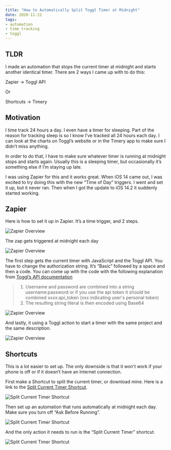```yaml
---
title: "How to Automatically Split Toggl Timer at Midnight"
date: 2020-11-22
tags:
- automation
- time tracking
- toggl
---
```


## TLDR

I made an automation that stops the current timer at midnight and starts another identical timer. There are 2 ways I came up with to do this:

Zapier -> Toggl API

Or

Shortcuts -> Timery

## Motivation

I time track 24 hours a day. I even have a timer for sleeping. Part of the reason for tracking sleep is so I know I’ve tracked all 24 hours each day. I can look at the charts on Toggl’s website or in the Timery app to make sure I didn’t miss anything.

In order to do that, I have to make sure whatever timer is running at midnight stops and starts again. Usually this is a sleeping timer, but occasionally it’s something else if I’m staying up late.

I was using Zapier for this and it works great. When iOS 14 came out, I was excited to try doing this with the new “Time of Day” triggers. I went and set it up, but it never ran. Then when I got the update to iOS 14.2 it suddenly started working.

## Zapier

Here is how to set it up in Zapier. It’s a time trigger, and 2 steps.

![Zapier Overview](./zapier-overview.png)

The zap gets triggered at midnight each day

![Zapier Overview](./zapier-step-1.png)

The first step gets the current timer with JavaScript and the Toggl API. You have to change the authorization string. It’s “Basic” followed by a space and then a code. You can come up with the code with the following explanation from [Toggl’s API documentation](https://github.com/toggl/toggl_api_docs/blob/master/chapters/authentication.md)

> 1. Username and password are combined into a string username:password or if you use the api token it should be combined xxxx:api_token (xxx indicating user's personal token)
> 1. The resulting string literal is then encoded using Base64

![Zapier Overview](./zapier-step-2.png)

And lastly, it using a Toggl action to start a timer with the same project and the same description.

![Zapier Overview](./zapier-step-3.png)

## Shortcuts

This is a lot easier to set up. The only downside is that it won’t work if your phone is off or if it doesn’t have an Internet connection.

First make a Shortcut to split the current timer, or download mine. Here is a link to the [Split Current Timer Shortcut](https://www.icloud.com/shortcuts/ce16a191529244f791f8fab641ed144c).

![Split Current Timer Shortcut](./shortcut-split-current-timer.png)

Then set up an automation that runs automatically at midnight each day. Make sure you turn off “Ask Before Running”.

![Split Current Timer Shortcut](./shortcut-automation.png)

And the only action it needs to run is the “Split Current Timer” shortcut.

![Split Current Timer Shortcut](./shortcut-automation-actions.png)




